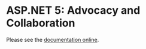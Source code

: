 # ASP.NET 5: Advocacy and Collaboration

Please see the [documentation online](http://lopezpdvn.github.io/aspnet5co).
